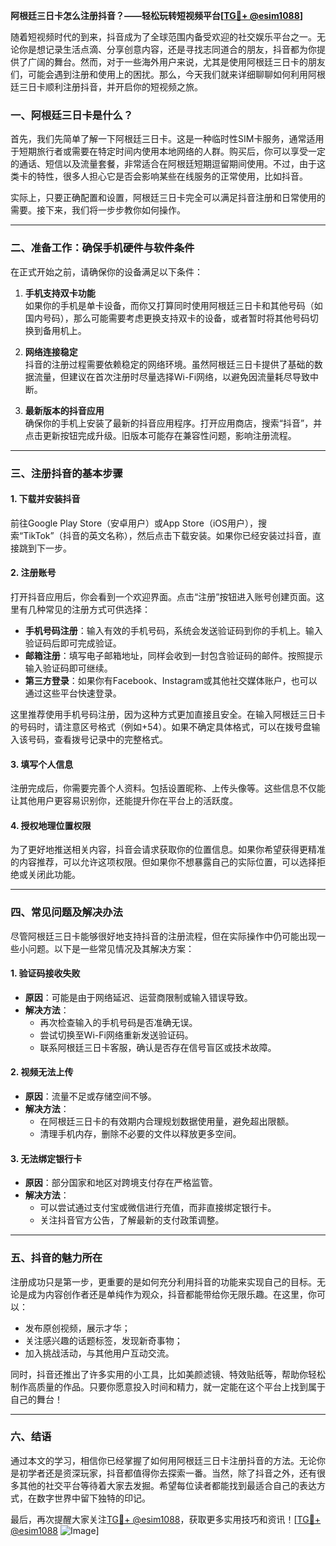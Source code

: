 **阿根廷三日卡怎么注册抖音？——轻松玩转短视频平台[[TG💪+ @esim1088](https://t.me/s/esim1088)]**

随着短视频时代的到来，抖音成为了全球范围内备受欢迎的社交娱乐平台之一。无论你是想记录生活点滴、分享创意内容，还是寻找志同道合的朋友，抖音都为你提供了广阔的舞台。然而，对于一些海外用户来说，尤其是使用阿根廷三日卡的朋友们，可能会遇到注册和使用上的困扰。那么，今天我们就来详细聊聊如何利用阿根廷三日卡顺利注册抖音，并开启你的短视频之旅。

### 一、阿根廷三日卡是什么？

首先，我们先简单了解一下阿根廷三日卡。这是一种临时性SIM卡服务，通常适用于短期旅行者或需要在特定时间内使用本地网络的人群。购买后，你可以享受一定的通话、短信以及流量套餐，非常适合在阿根廷短期逗留期间使用。不过，由于这类卡的特性，很多人担心它是否会影响某些在线服务的正常使用，比如抖音。

实际上，只要正确配置和设置，阿根廷三日卡完全可以满足抖音注册和日常使用的需要。接下来，我们将一步步教你如何操作。

---

### 二、准备工作：确保手机硬件与软件条件

在正式开始之前，请确保你的设备满足以下条件：

1. **手机支持双卡功能**  
   如果你的手机是单卡设备，而你又打算同时使用阿根廷三日卡和其他号码（如国内号码），那么可能需要考虑更换支持双卡的设备，或者暂时将其他号码切换到备用机上。

2. **网络连接稳定**  
   抖音的注册过程需要依赖稳定的网络环境。虽然阿根廷三日卡提供了基础的数据流量，但建议在首次注册时尽量选择Wi-Fi网络，以避免因流量耗尽导致中断。

3. **最新版本的抖音应用**  
   确保你的手机上安装了最新的抖音应用程序。打开应用商店，搜索“抖音”，并点击更新按钮完成升级。旧版本可能存在兼容性问题，影响注册流程。

---

### 三、注册抖音的基本步骤

#### 1. 下载并安装抖音
前往Google Play Store（安卓用户）或App Store（iOS用户），搜索“TikTok”（抖音的英文名称），然后点击下载安装。如果你已经安装过抖音，直接跳到下一步。

#### 2. 注册账号
打开抖音应用后，你会看到一个欢迎界面。点击“注册”按钮进入账号创建页面。这里有几种常见的注册方式可供选择：
- **手机号码注册**：输入有效的手机号码，系统会发送验证码到你的手机上。输入验证码后即可完成验证。
- **邮箱注册**：填写电子邮箱地址，同样会收到一封包含验证码的邮件。按照提示输入验证码即可继续。
- **第三方登录**：如果你有Facebook、Instagram或其他社交媒体账户，也可以通过这些平台快速登录。

这里推荐使用手机号码注册，因为这种方式更加直接且安全。在输入阿根廷三日卡的号码时，请注意区号格式（例如+54）。如果不确定具体格式，可以在拨号盘输入该号码，查看拨号记录中的完整格式。

#### 3. 填写个人信息
注册完成后，你需要完善个人资料。包括设置昵称、上传头像等。这些信息不仅能让其他用户更容易识别你，还能提升你在平台上的活跃度。

#### 4. 授权地理位置权限
为了更好地推送相关内容，抖音会请求获取你的位置信息。如果你希望获得更精准的内容推荐，可以允许这项权限。但如果你不想暴露自己的实际位置，可以选择拒绝或关闭此功能。

---

### 四、常见问题及解决办法

尽管阿根廷三日卡能够很好地支持抖音的注册流程，但在实际操作中仍可能出现一些小问题。以下是一些常见情况及其解决方案：

#### 1. 验证码接收失败
- **原因**：可能是由于网络延迟、运营商限制或输入错误导致。
- **解决方法**：
  - 再次检查输入的手机号码是否准确无误。
  - 尝试切换至Wi-Fi网络重新发送验证码。
  - 联系阿根廷三日卡客服，确认是否存在信号盲区或技术故障。

#### 2. 视频无法上传
- **原因**：流量不足或存储空间不够。
- **解决方法**：
  - 在阿根廷三日卡的有效期内合理规划数据使用量，避免超出限额。
  - 清理手机内存，删除不必要的文件以释放更多空间。

#### 3. 无法绑定银行卡
- **原因**：部分国家和地区对跨境支付存在严格监管。
- **解决方法**：
  - 可以尝试通过支付宝或微信进行充值，而非直接绑定银行卡。
  - 关注抖音官方公告，了解最新的支付政策调整。

---

### 五、抖音的魅力所在

注册成功只是第一步，更重要的是如何充分利用抖音的功能来实现自己的目标。无论是成为内容创作者还是单纯作为观众，抖音都能带给你无限乐趣。在这里，你可以：
- 发布原创视频，展示才华；
- 关注感兴趣的话题标签，发现新奇事物；
- 加入挑战活动，与其他用户互动交流。

同时，抖音还推出了许多实用的小工具，比如美颜滤镜、特效贴纸等，帮助你轻松制作高质量的作品。只要你愿意投入时间和精力，就一定能在这个平台上找到属于自己的舞台！

---

### 六、结语

通过本文的学习，相信你已经掌握了如何用阿根廷三日卡注册抖音的方法。无论你是初学者还是资深玩家，抖音都值得你去探索一番。当然，除了抖音之外，还有很多其他的社交平台等待着大家去发掘。希望每位读者都能找到最适合自己的表达方式，在数字世界中留下独特的印记。

最后，再次提醒大家关注[TG💪+ @esim1088](https://t.me/s/esim1088)，获取更多实用技巧和资讯！[[TG💪+ @esim1088](https://t.me/s/esim1088) ![Image](https://i.postimg.cc/4NQfJmqS/Snipaste-2025-05-13-00-14-12.png)]